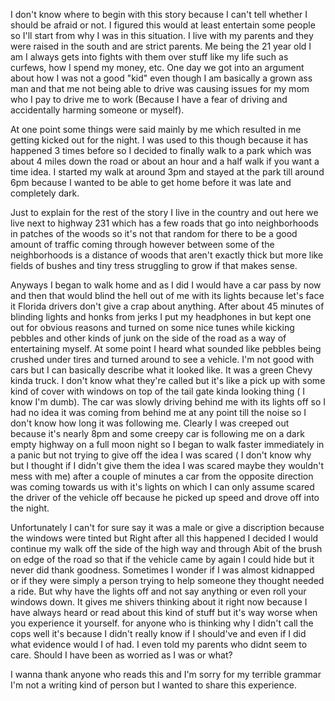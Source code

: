 I don't know where to begin with this story because I can't tell whether I should be afraid or not. I figured this would at least entertain some people so I'll start from why I was in this situation. I live with my parents and they were raised in the south and are strict parents. Me being the 21 year old I am I  always gets into fights with them over stuff like my life such as curfews, how I spend my money, etc. One day we got into an argument about how I was not a good "kid" even though I am basically a grown ass man and that me not being able to drive was causing issues for my mom who I pay to drive me to work (Because I have a fear of driving and accidentally harming someone or myself). 

At one point some things were said mainly by me which resulted in me getting kicked out for the night. I was used to this though because it has happened 3 times before so I decided to finally walk to a park which was about 4 miles down the road or about an hour and a half walk if you want a time idea. I started my walk at around 3pm and stayed at the park till around 6pm because I wanted to be able to get home before it was late and completely dark. 

Just to explain for the rest of the story I live in the country and out here we live next to highway 231 which has a few roads that go into neighborhoods in patches of the woods so it's not that random for there to be a good amount of traffic coming through however between some of the neighborhoods is a distance of woods that aren't exactly thick but more like fields of bushes and tiny tress struggling to grow if that makes sense.

 Anyways I began to walk home and as I did I would have a car pass by now and then that would blind the hell out of me with its lights because let's face it Florida drivers don't give a crap about anything. After about 45 minutes of blinding lights and honks from jerks I put my headphones in but kept one out for obvious reasons and turned on some nice tunes while kicking pebbles and other kinds of junk on the side of the road as a way of entertaining myself. At some point I heard what sounded like pebbles being crushed under tires and turned around to see a vehicle. I'm not good with cars but I can basically describe what it looked like. It was a green Chevy kinda truck. I don't know what they're called but it's like a pick up with some kind of cover with windows on top of the tail gate kinda looking thing ( I know I'm dumb). The car was slowly driving behind me with its lights off so I had no idea it was coming from behind me at any point till the noise so I don't know how long it was following me. Clearly I was creeped out because it's nearly 8pm and some creepy car is following me on a dark empty highway on a full moon night so I began to walk faster immediately in a panic but not trying to give off the idea I was scared ( I don't know why but I thought if I didn't give them the idea I was scared maybe they wouldn't mess with me) after a couple of minutes a car from the opposite direction was coming towards us with it's lights on which I can only assume scared the driver of the vehicle off because he picked up speed and drove off into the night. 

Unfortunately I can't for sure say it was a male or give a discription because the windows were tinted but Right after all this happened I decided I would continue my walk off the side of the high way and through Abit of the brush on  edge of the road so that if the vehicle came by again I could hide but it never did thank goodness. Sometimes I wonder if I was almost kidnapped or if they were simply a person trying to help someone they thought needed a ride. But why have the lights off and not say anything or even roll your windows down. It gives me shivers thinking about it right now because I have always heard or read about this kind of stuff but it's way worse when you experience it yourself. for anyone who is thinking why I didn't call the cops well it's because I didn't really know if I should've and even if I did what evidence would I of had. I even told my parents who didnt seem to care. Should I have been as worried as I was or what? 

I wanna thank anyone who reads this and I'm sorry for my terrible grammar I'm not a writing kind of person but I wanted to share this experience.